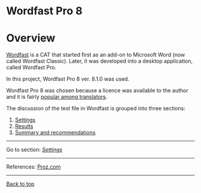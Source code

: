 Wordfast Pro 8
===
<!-- Tak, tu jest powtórzenie treści, bo tutaj czytelnik może przyjść po prostu ze spisu treści, jeśli będzie wolał czytać od razu o Wordfaście-->
# Overview

[Wordfast](https://www.wordfast.com/products/wordfast_pro) is a CAT that started first as an add-on to Microsoft Word (now called Wordfast Classic). Later, it was developed into a desktop application, called Wordfast Pro.

In this project, Wordfast Pro 8 ver. 8.1.0 was used.

Wordfast Pro 8 was chosen because a licence was available to the author and it is fairly [popular among translators](https://go.proz.com/blog/cat-tool-use-by-translators-what-are-they-using "Proz article on CAT use").

The discussion of the test file in Wordfast is grouped into three sections:

1. [Settings](wordfast-01-settings.md)
2. [Results](wordfast-02-results.md)
3. [Summary and recommendations](wordfast-03-summary-and-recommendations.md)

---

Go to section: [*Settings*](wordfast-01-settings.md)

---

References:
[Proz.com](https://go.proz.com/blog/cat-tool-use-by-translators-what-are-they-using)

---
[Back to top](#overview)
